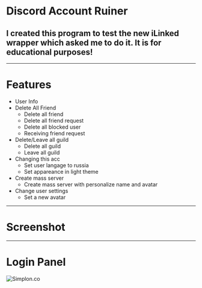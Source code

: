 # Discord Account Ruiner

## I created this program to test the new iLinked wrapper which asked me to do it. It is for educational purposes!
----------------
# Features
* User Info
* Delete All Friend
    * Delete all friend
    * Delete all friend request
    * Delete all blocked user
    * Receiving friend request
* Delete/Leave all guild
    * Delete all guild
    * Leave all guild
* Changing this acc
    * Set user langage to russia
    * Set appareance in light theme
* Create mass server
    * Create mass server with personalize name and avatar
* Change user settings
    * Set a new avatar
----------------
# Screenshot
----------------
# Login Panel
![Simplon.co](https://cdn.discordapp.com/attachments/728627761320820756/729694098503630908/unknown.png)

